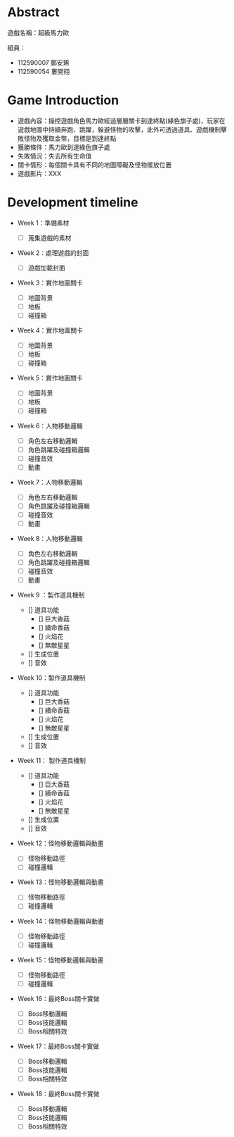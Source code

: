 # Abstract

遊戲名稱：超級馬力歐

組員：

- 112590007 鄭安琋
- 112590054 婁開翔

# Game Introduction

- 遊戲內容：操控遊戲角色馬力歐經過層層關卡到達終點(綠色旗子處)，玩家在遊戲地圖中持續奔跑、跳躍，躲避怪物的攻擊，此外可透過道具、遊戲機制擊敗怪物及獲取金幣，目標是到達終點
- 獲勝條件：馬力歐到達綠色旗子處
- 失敗情況：失去所有生命值
- 關卡情形：每個關卡具有不同的地圖障礙及怪物擺放位置
- 遊戲影片：XXX

# Development timeline

- Week 1：準備素材
  - [ ] 蒐集遊戲的素材

- Week 2：處理遊戲的封面
  - [ ] 遊戲加載封面
- Week 3：實作地圖關卡
  - [ ] 地圖背景
  - [ ] 地板
  - [ ] 碰撞箱
- Week 4：實作地圖關卡
  - [ ] 地圖背景
  - [ ] 地板
  - [ ] 碰撞箱
- Week 5：實作地圖關卡
  - [ ] 地圖背景
  - [ ] 地板
  - [ ] 碰撞箱

- Week 6：人物移動邏輯
  - [ ] 角色左右移動邏輯
  - [ ] 角色跳躍及碰撞箱邏輯
  - [ ] 碰撞音效  
  - [ ] 動畫
- Week 7：人物移動邏輯
  - [ ] 角色左右移動邏輯
  - [ ] 角色跳躍及碰撞箱邏輯
  - [ ] 碰撞音效
  - [ ] 動畫
- Week 8：人物移動邏輯
  - [ ] 角色左右移動邏輯
  - [ ] 角色跳躍及碰撞箱邏輯
  - [ ] 碰撞音效
  - [ ] 動畫

- Week 9 ：製作道具機制
  - [] 道具功能
      - [] 巨大香菇
      - [] 續命香菇
      - [] 火焰花
      - [] 無敵星星
  - [] 生成位置
  - [] 音效
- Week 10：製作道具機制
  - [] 道具功能
      - [] 巨大香菇
      - [] 續命香菇
      - [] 火焰花
      - [] 無敵星星
  - [] 生成位置
  - [] 音效  
- Week 11： 製作道具機制
  - [] 道具功能
      - [] 巨大香菇
      - [] 續命香菇
      - [] 火焰花
      - [] 無敵星星
  - [] 生成位置
  - [] 音效

- Week 12：怪物移動邏輯與動畫
  - [ ] 怪物移動路徑
  - [ ] 碰撞邏輯
- Week 13：怪物移動邏輯與動畫
  - [ ] 怪物移動路徑
  - [ ] 碰撞邏輯
- Week 14：怪物移動邏輯與動畫
  - [ ] 怪物移動路徑
  - [ ] 碰撞邏輯
- Week 15：怪物移動邏輯與動畫
  - [ ] 怪物移動路徑
  - [ ] 碰撞邏輯

- Week 16：最終Boss關卡實做
  - [ ] Boss移動邏輯
  - [ ] Boss技能邏輯
  - [ ] Boss相關特效
- Week 17：最終Boss關卡實做
  - [ ] Boss移動邏輯
  - [ ] Boss技能邏輯
  - [ ] Boss相關特效
- Week 18：最終Boss關卡實做
  - [ ] Boss移動邏輯
  - [ ] Boss技能邏輯
  - [ ] Boss相關特效